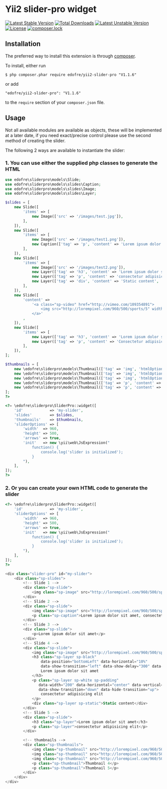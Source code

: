 # Yii2 slider-pro widget

[![Latest Stable Version](https://poser.pugx.org/edofre/yii2-slider-pro/v/stable)](https://packagist.org/packages/edofre/yii2-slider-pro)
[![Total Downloads](https://poser.pugx.org/edofre/yii2-slider-pro/downloads)](https://packagist.org/packages/edofre/yii2-slider-pro)
[![Latest Unstable Version](https://poser.pugx.org/edofre/yii2-slider-pro/v/unstable)](https://packagist.org/packages/edofre/yii2-slider-pro)
[![License](https://poser.pugx.org/edofre/yii2-slider-pro/license)](https://packagist.org/packages/edofre/yii2-slider-pro)
[![composer.lock](https://poser.pugx.org/edofre/yii2-slider-pro/composerlock)](https://packagist.org/packages/edofre/yii2-slider-pro)

## Installation

The preferred way to install this extension is through [composer](http://getcomposer.org/download/).

To install, either run

```
$ php composer.phar require edofre/yii2-slider-pro "V1.1.6"
```

or add

```
"edofre/yii2-slider-pro": "V1.1.6"
```

to the ```require``` section of your `composer.json` file.

## Usage 

Not all available modules are available as objects, these will be implemented at a later date, 
if you need exact/precise control please use the second method of creating the slider.

The following 2 ways are available to instantiate the slider:

### 1. You can use either the supplied php classes to generate the HTML

```php
use edofre\sliderpro\models\Slide;
use edofre\sliderpro\models\slides\Caption;
use edofre\sliderpro\models\slides\Image;
use edofre\sliderpro\models\slides\Layer;

$slides = [
	new Slide([
		'items' => [
			new Image(['src' => '/images/test.jpg']),
		],
	]),
	new Slide([
		'items' => [
			new Image(['src' => '/images/test1.png']),
			new Caption(['tag' => 'p', 'content' => 'Lorem ipsum dolor sit amet, consectetur adipisicing elit.']),
		],
	]),
	new Slide([
		'items' => [
			new Image(['src' => '/images/test2.png']),
			new Layer(['tag' => 'h3', 'content' => 'Lorem ipsum dolor sit amet', 'htmlOptions' => ['class' => 'sp-black', 'data-position' => "bottomLeft", 'data-horizontal' => "10%", 'data-show-transition' => "left", 'data-show-delay' => "300", 'data-hide-transition' => "right"]]),
			new Layer(['tag' => 'p', 'content' => 'consectetur adipisicing elit', 'htmlOptions' => ['class' => 'sp-white sp-padding', 'data-width' => "200", 'data-horizontal' => "center", 'data-vertical' => "40%", 'data-show-transition' => "down", 'data-hide-transition' => "up"]]),
			new Layer(['tag' => 'div', 'content' => 'Static content', 'htmlOptions' => ['class' => 'sp-static']]),
		],
	]),
	new Slide([
		'content' =>
			'<a class="sp-video" href="http://vimeo.com/109354891">
				<img src="http://lorempixel.com/960/500/sports/5" width="500" height="300"/>
			</a>'
		,
	]),
	new Slide([
		'items' => [
			new Layer(['tag' => 'h3', 'content' => 'Lorem ipsum dolor sit amet']),
			new Layer(['tag' => 'p', 'content' => 'Consectetur adipisicing elit']),
		],
	]),
];

$thumbnails = [
	new \edofre\sliderpro\models\Thumbnail(['tag' => 'img', 'htmlOptions' => ['src' => "/images/ttest.jpg", 'data-src' => "/images/test.jpg"]]),
	new \edofre\sliderpro\models\Thumbnail(['tag' => 'img', 'htmlOptions' => ['src' => "/images/ttest1.png", 'data-src' => "/images/test1.png"]]),
	new \edofre\sliderpro\models\Thumbnail(['tag' => 'img', 'htmlOptions' => ['src' => "/images/ttest2.png", 'data-src' => "/images/test2.png"]]),
	new \edofre\sliderpro\models\Thumbnail(['tag' => 'p', 'content' => 'Thumbnail for video']),
	new \edofre\sliderpro\models\Thumbnail(['tag' => 'p', 'content' => 'Thumbnail 5']),
];
?>

<?= \edofre\sliderpro\SliderPro::widget([
	'id'            => 'my-slider',
	'slides'        => $slides,
	'thumbnails'    => $thumbnails,
	'sliderOptions' => [
		'width'  => 960,
		'height' => 500,
		'arrows' => true,
		'init'   => new \yii\web\JsExpression("
			function() {
				console.log('slider is initialized');
			}
		"),
	],
]);
?>
```

### 2. Or you can create your own HTML code to generate the slider

```php
<?= \edofre\sliderpro\SliderPro::widget([
	'id'            => 'my-slider',
	'sliderOptions' => [
		'width'  => 960,
		'height' => 500,
		'arrows' => true,
		'init'   => new \yii\web\JsExpression("
			function() {
				console.log('slider is initialized');
			}
		"),
	],
]);
?>

<div class="slider-pro" id="my-slider">
	<div class="sp-slides">
		<!-- Slide 1 -->
		<div class="sp-slide">
			<img class="sp-image" src="http://lorempixel.com/960/500/sports/1"/>
		</div>
		<!-- Slide 2 -->
		<div class="sp-slide">
			<img class="sp-image" src="http://lorempixel.com/960/500/sports/2"/>
			<p class="sp-caption">Lorem ipsum dolor sit amet, consectetur adipisicing elit.</p>
		</div>
		<!-- Slide 3 -->
		<div class="sp-slide">
			<p>Lorem ipsum dolor sit amet</p>
		</div>
		<!-- Slide 4 -->
		<div class="sp-slide">
			<img class="sp-image" src="http://lorempixel.com/960/500/sports/3"/>
			<h3 class="sp-layer sp-black"
				data-position="bottomLeft" data-horizontal="10%"
				data-show-transition="left" data-show-delay="300" data-hide-transition="right">
				Lorem ipsum dolor sit amet
			</h3>
			<p class="sp-layer sp-white sp-padding"
			   data-width="200" data-horizontal="center" data-vertical="40%"
			   data-show-transition="down" data-hide-transition="up">
				consectetur adipisicing elit
			</p>
			<div class="sp-layer sp-static">Static content</div>
		</div>
		<!-- Slide 5 -->
		<div class="sp-slide">
			<h3 class="sp-layer">Lorem ipsum dolor sit amet</h3>
			<p class="sp-layer">consectetur adipisicing elit</p>
		</div>

		<!-- thumbnails -->
		<div class="sp-thumbnails">
			<img class="sp-thumbnail" src="http://lorempixel.com/960/500/sports/1" data-src="http://lorempixel.com/480/250/sports/1"/>
			<img class="sp-thumbnail" src="http://lorempixel.com/960/500/sports/2" data-src="http://lorempixel.com/480/250/sports/2"/>
			<img class="sp-thumbnail" src="http://lorempixel.com/960/500/sports/3" data-src="http://lorempixel.com/480/250/sports/3"/>
			<p class="sp-thumbnail">Thumbnail 4</p>
			<p class="sp-thumbnail">Thumbnail 5</p>
		</div>
	</div>
</div>
```